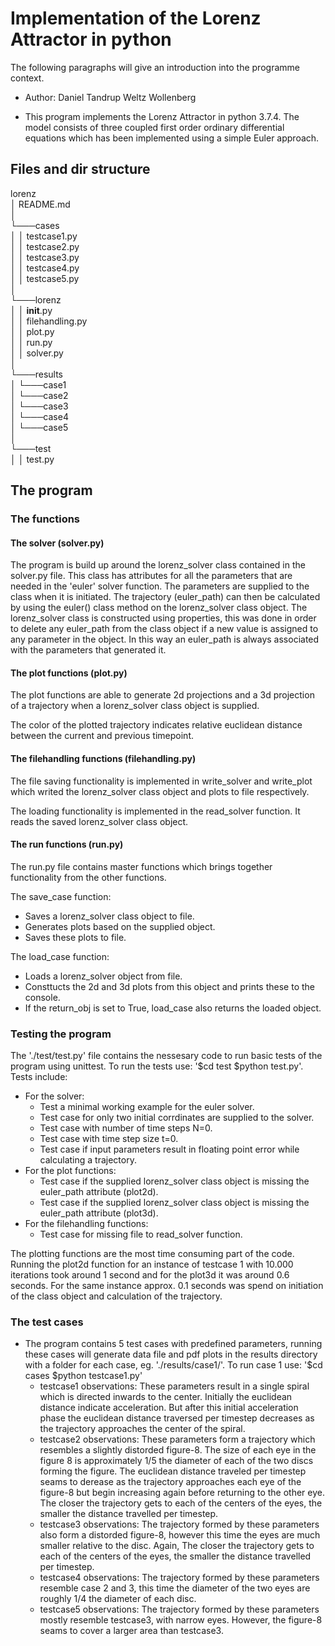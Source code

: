 # Implementation of the Lorenz Attractor in python

The following paragraphs will give an introduction into
the programme context.

- Author: Daniel Tandrup Weltz Wollenberg

- This program implements the Lorenz Attractor in python 3.7.4. 
The model consists of three coupled first order ordinary
differential equations which has been implemented using
a simple Euler approach.

## Files and dir structure
lorenz  <br />
│   README.md  <br />
│  <br />
└───cases  <br />
│   │   testcase1.py  <br />
│   │   testcase2.py  <br />
│   │   testcase3.py  <br />
│   │   testcase4.py  <br />
│   │   testcase5.py  <br />
│     <br />
└───lorenz  <br />
│   │   __init__.py  <br />
│   │   filehandling.py  <br />
│   │   plot.py  <br />
│   │   run.py  <br />
│   │   solver.py  <br />
│     <br />
└───results  <br />
│   └───case1  <br />
│   └───case2  <br />
│   └───case3  <br />
│   └───case4  <br />
│   └───case5  <br />
│     <br />
└───test  <br />
│   │   test.py  <br />

## The program
### The functions
#### The solver (solver.py)
The program is build up around the lorenz_solver class contained in the 
solver.py file. This class has attributes for all the parameters that are
needed in the 'euler' solver function. The parameters are supplied to the
class when it is initiated. The trajectory (euler_path) can then be calculated
by using the euler() class method on the lorenz_solver class object.
The lorenz_solver class is constructed using properties, this was done
in order to delete any euler_path from the class object if a new value is
assigned to any parameter in the object. In this way an euler_path is always
associated with the parameters that generated it.

#### The plot functions (plot.py)
The plot functions are able to generate 2d projections and a 3d projection
of a trajectory when a lorenz_solver class object is supplied.

The color of the plotted trajectory indicates relative euclidean distance
between the current and previous timepoint.

#### The filehandling functions (filehandling.py)
The file saving functionality is implemented in write_solver and write_plot
which writed the lorenz_solver class object and plots to file respectively.

The loading functionality is implemented in the read_solver function. It
reads the saved lorenz_solver class object.

#### The run functions (run.py)
The run.py file contains master functions which brings together functionality
from the other functions.

The save_case function:
- Saves a lorenz_solver class object to file.
- Generates plots based on the supplied object.
- Saves these plots to file.

The load_case function:
- Loads a lorenz_solver object from file.
- Consttucts the 2d and 3d plots from this object and prints these to the console.
- If the return_obj is set to True, load_case also returns the loaded object.

### Testing the program
The './test/test.py' file contains the nessesary code to run basic tests of the
program using unittest. To run the tests use: '$cd test $python test.py'.
Tests include:
- For the solver:
	- Test a minimal working example for the euler solver.
	- Test case for only two initial corrdinates are supplied to the solver.
	- Test case with number of time steps N=0.
	- Test case with time step size t=0.
	- Test case if input parameters result in floating point error while calculating
	a trajectory.
- For the plot functions:
	- Test case if the supplied lorenz_solver class object is missing the euler_path
	attribute (plot2d).
	- Test case if the supplied lorenz_solver class object is missing the euler_path
	attribute (plot3d).
- For the filehandling functions:
	- Test case for missing file to read_solver function.


The plotting functions are the most time consuming part of the code. Running
the plot2d function for an instance of testcase 1 with 10.000 iterations took 
around 1 second and for the plot3d it was around 0.6 seconds. For the same instance
approx. 0.1 seconds was spend on initiation of the class object and calculation of the
trajectory.

### The test cases

- The program contains 5 test cases with predefined parameters,
running these cases will generate data file and pdf plots in the
results directory with a folder for each case, eg. './results/case1/'. 
To run case 1 use: '$cd cases $python testcase1.py'
	- testcase1 observations: These parameters result in a single spiral
	which is directed inwards to the center. Initially the euclidean distance
	indicate acceleration. But after this initial acceleration phase 
	the euclidean distance traversed per timestep decreases as the trajectory 
	approaches the center of the spiral.
	- testcase2 observations: These parameters form a trajectory which resembles
	a slightly distorded figure-8. The size of each eye in the figure 8 is
	approximately 1/5 the diameter of each of the two discs forming the figure.
	The euclidean distance traveled per timestep seams to derease as the
	trajectory approaches each eye of the figure-8 but begin increasing
	again before returning to the other eye. The closer the trajectory
	gets to each of the centers of the eyes, the smaller the distance travelled 
	per timestep.
	- testcase3 observations: The trajectory formed by these parameters also
	form a distorded figure-8, however this time the eyes are much smaller
	relative to the disc. Again, The closer the trajectory gets to each of 
	the centers of the eyes, the smaller the distance travelled per timestep.
	- testcase4 observations: The trajectory formed by these parameters
	resemble case 2 and 3, this time the diameter of the two eyes are
	roughly 1/4 the diameter of each disc.
	- testcase5 observations: The trajectory formed by these parameters mostly
	resemble testcase3, with narrow eyes. However, the figure-8 seams to cover a
	larger area than testcase3.



# 
